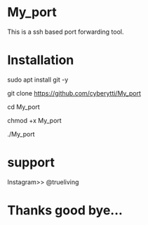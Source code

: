 # My_port
This is a ssh based port forwarding tool.

# Installation
sudo apt install git -y

git clone https://github.com/cyberytti/My_port

cd My_port

chmod +x My_port 

./My_port 

# support 

Instagram>> @trueliving

# Thanks good bye...
